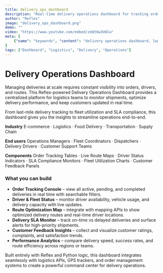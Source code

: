```yaml
---
title: delivery_ops_dashboard
description: "Real-time delivery operations dashboard for tracking orders, drivers, routes, and performance metrics across logistics and fulfillment networks."
author: "Reflex"
image: "delivery_ops_dashboard.png"
demo: ""
video: "https://www.youtube.com/embed/zmQt6w3U6Cw"
meta: [
    {"name": "keywords", "content": "delivery operations dashboard, logistics tracking, fleet management, order fulfillment, route optimization, Reflex app"},
]
tags: ["Dashboard", "Logistics", "Delivery", "Operations"]
---
```



# Delivery Operations Dashboard

Managing deliveries at scale requires constant visibility into orders, drivers, and routes.
This Reflex-powered Delivery Operations Dashboard provides a centralized platform for logistics teams to monitor shipments, optimize delivery performance, and keep customers updated in real time.

From last-mile delivery tracking to fleet utilization and SLA compliance, this dashboard gives you the insights to streamline operations end-to-end.

**Industry**
E-commerce · Logistics · Food Delivery · Transportation · Supply Chain

**End users**
Operations Managers · Fleet Coordinators · Dispatchers · Delivery Drivers · Customer Support Teams

**Components**
Order Tracking Tables · Live Route Maps · Driver Status Indicators · SLA Compliance Monitors · Fleet Utilization Charts · Customer Feedback Panels


### What you can build

* **Order Tracking Console** – view all active, pending, and completed deliveries in real time with searchable filters.
* **Driver & Fleet Status** – monitor driver availability, vehicle usage, and delivery capacity with live updates.
* **Route Optimization Map** – integrate with mapping APIs to show optimized delivery routes and real-time driver locations.
* **Delivery SLA Monitor** – track on-time vs delayed deliveries and surface alerts for high-priority shipments.
* **Customer Feedback Insights** – collect and visualize customer ratings, complaints, and satisfaction trends.
* **Performance Analytics** – compare delivery speed, success rates, and route efficiency across regions or teams.

Built entirely with Reflex and Python logic, this dashboard integrates seamlessly with logistics APIs, GPS trackers, and order management systems to create a powerful command center for delivery operations.
